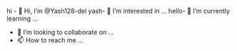 hi - 👋 Hi, I’m @Yash128-del
yash- 👀 I’m interested in ...
hello- 🌱 I’m currently learning ...
- 💞️ I’m looking to collaborate on ...
- 📫 How to reach me ...

<!---
Yash128-del/Yash128-del is a ✨ special ✨ repository because its `README.md` (this file) appears on your GitHub profile.
You can click the Preview link to take a look at your changes.
--->
